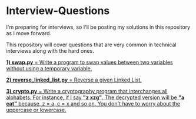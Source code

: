 # Interview-Questions
I'm preparing for interviews, so I'll be posting my solutions in this repository as I move forward.

This repository will cover questions that are very common in technical interviews along with the hard ones.

<b><a href="https://github.com/bootkernel/Interview-Questions/blob/master/swap.py">1) swap.py</b> = Write a program to swap values between two variables without using a temporary variable.</a>

<b><a href="https://github.com/bootkernel/Interview-Questions/blob/master/reverse_linked_list.py">2) reverse_linked_list.py</b> = Reverse a given Linked List.</a>

<b><a href="https://github.com/bootkernel/Interview-Questions/blob/master/crypto.py">3) crypto.py</b> = Write a cryptography program that interchanges all alphabets. For instance, if I say <b>"z xzg"</b>. The decrypted version will be <b>"a cat"</b> because, z = a, c = x and so on. You don't have to worry about the uppercase or lowercase.</a>



